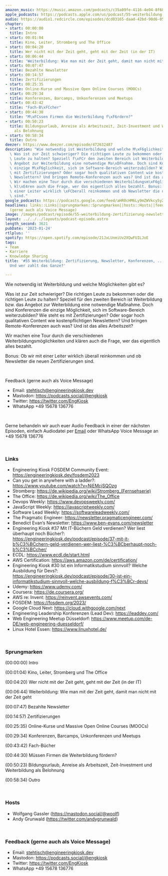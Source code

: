 ```yaml
---
amazon_music: https://music.amazon.com/podcasts/c35a09fe-4116-4e04-8f68-77d61b112e46/episodes/6e7c836a-8930-4b03-b8f3-af88caa6e3db/engineering-kiosk-55-weiterbildung-zertifizierung-newsletter-konferenzen-wie-warum-und-wer-zahlt-das-ganze
apple_podcasts: https://podcasts.apple.com/us/podcast/55-weiterbildung-zertifizierung-newsletter-konferenzen/id1603082924?i=1000596198729&uo=4
audio: https://audio1.redcircle.com/episodes/dcd03165-daad-42bd-90d6-0524fe595693/stream.mp3
chapter:
- start: 00:00:00
  title: Intro
- start: 00:01:04
  title: Kino, Leiter, Stromberg und The Office
- start: 00:04:20
  title: Wer nicht mit der Zeit geht, geht mit der Zeit (in der IT)
- start: 00:06:44
  title: 'Weiterbildung: Wie man mit der Zeit geht, damit man nicht mit der Zeit geht'
- start: 00:07:47
  title: Bezahlte Newsletter
- start: 00:14:57
  title: Zertifizierungen
- start: 00:25:35
  title: Online-Kurse und Massive Open Online Courses (MOOCs)
- start: 00:29:34
  title: Konferenzen, Barcamps, Unkonferenzen und Meetups
- start: 00:43:42
  title: "Fach-B\xFCcher"
- start: 00:44:30
  title: "M\xFCssen Firmen die Weiterbildung f\xF6rdern?"
- start: 00:50:23
  title: Bildungsurlaub, Anreise als Arbeitszeit, Zeit-Investment und Weiterbildung
    als Belohnung
- start: 00:58:34
  title: Outro
deezer: https://www.deezer.com/episode/472632487
description: "Wie notwendig ist Weiterbildung und welche M\xF6glichkeiten gibt es?\
  \ Was ist zur Zeit schwieriger? Die richtigen Leute zu bekommen oder die richtigen\
  \ Leute zu halten? Speziell f\xFCr den zweiten Bereich ist Weiterbildung bzw. das\
  \ Angebot zur Weiterbildung eine notwendige Ma\xDFnahme. Doch sind Konferenzen die\
  \ einzige M\xF6glichkeit, sich im Software-Bereich weiterzubilden? Wie steht es\
  \ mit Zertifizierungen? Oder sogar hoch qualitativen Content wie kostenpflichtigen\
  \ Newslettern? Und bringen Remote-Konferenzen auch was? Und ist das alles Arbeitszeit?\
  \ Wir machen eine Tour durch die verschiedenen Weiterbildungsm\xF6glichkeiten und\
  \ kl\xE4ren auch die Frage, wer das eigentlich alles bezahlt. Bonus: Ob wir mit\
  \ einer Leiter wirklich \xFCberall reinkommen und ob Newsletter die neuen Zertifizierungen\
  \ sind."
google_podcasts: https://podcasts.google.com/feed/aHR0cHM6Ly9mZWVkcy5yZWRjaXJjbGUuY29tLzBlY2ZkZmQ3LWZkYTEtNGMzZC05NTE1LTQ3NjcyN2Y5ZGY1ZQ/episode/ZmEwYWYzNTgtMGZmNC00N2VmLThhYjktN2U5OTdlNzJmNzJl?sa=X&ved=2ahUKEwiszuCc4N_8AhUXElkFHfgqCeYQkfYCegQIARAF
headlines: links::Links||sprungmarken::Sprungmarken||hosts::Hosts||feedback-gerne-auch-als-voice-message::Feedback
  (gerne auch als Voice Message)
image: /images/podcast/episode/55-weiterbildung-zertifizierung-newsletter-konferenzen-wie-warum-und-wer-zahlt-das-ganze.jpg
layout: ../../../layouts/podcast-episode.astro
length_second: 3621
pubDate: '2023-01-24'
rtlplus: ''
spotify: https://open.spotify.com/episode/21JxLUnmiUv2XQwFUILJoE
tags:
- Team
- Karriere
- Knowledge Sharing
title: '#55 Weiterbildung: Zertifizierung, Newsletter, Konferenzen, ... Wie? Warum?
  Und wer zahlt das Ganze?'

---
```

<p><span>Wie notwendig ist Weiterbildung und welche Möglichkeiten gibt es?</span></p><p><span>Was ist zur Zeit schwieriger? Die richtigen Leute zu bekommen oder die richtigen Leute zu halten? Speziell für den zweiten Bereich ist Weiterbildung bzw. das Angebot zur Weiterbildung eine notwendige Maßnahme. Doch sind Konferenzen die einzige Möglichkeit, sich im Software-Bereich weiterzubilden? Wie steht es mit Zertifizierungen? Oder sogar hoch qualitativen Content wie kostenpflichtigen Newslettern? Und bringen Remote-Konferenzen auch was? Und ist das alles Arbeitszeit?</span></p><p><span>Wir machen eine Tour durch die verschiedenen Weiterbildungsmöglichkeiten und klären auch die Frage, wer das eigentlich alles bezahlt.</span></p><p><span>Bonus: Ob wir mit einer Leiter wirklich überall reinkommen und ob Newsletter die neuen Zertifizierungen sind.</span></p><p><br></p><p><span>Feedback (gerne auch als Voice Message)</span></p><ul><li><span>Email: </span><a href="mailto:stehtisch@engineeringkiosk.dev" rel="nofollow">stehtisch@engineeringkiosk.dev</a></li><li><span>Mastodon: </span><a href="https://podcasts.social/@engkiosk" rel="nofollow">https://podcasts.social/@engkiosk</a></li><li><span>Twitter: </span><a href="https://twitter.com/EngKiosk" rel="nofollow">https://twitter.com/EngKiosk</a></li><li><span>WhatsApp </span>+49 15678 136776</li></ul><p><br></p><p><span>Gerne behandeln wir auch euer Audio Feedback in einer der nächsten Episoden, einfach Audiodatei per </span><a href="https://engineeringkiosk.dev/kontakt/">Email</a><span> oder WhatsApp Voice Message an </span>+49 15678 136776</p><p><br></p><h3 id="links">Links</h3><ul><li><span>Engineering Kiosk FOSDEM Community Event: </span><a href="https://engineeringkiosk.dev/fosdem2023">https://engineeringkiosk.dev/fosdem2023</a></li><li><span>Can you get in anywhere with a ladder?: </span><a href="https://www.youtube.com/watch?v=NiEMcjSQOzg" rel="nofollow">https://www.youtube.com/watch?v=NiEMcjSQOzg</a></li><li><span>Stromberg: </span><a href="https://de.wikipedia.org/wiki/Stromberg_(Fernsehserie)" rel="nofollow">https://de.wikipedia.org/wiki/Stromberg_(Fernsehserie)</a></li><li><span>The Office: </span><a href="https://de.wikipedia.org/wiki/The_Office" rel="nofollow">https://de.wikipedia.org/wiki/The_Office</a><span> </span></li><li><span>Devops Weekly: </span><a href="https://www.devopsweekly.com/" rel="nofollow">https://www.devopsweekly.com/</a></li><li><span>JavaScript Weekly: </span><a href="https://javascriptweekly.com/" rel="nofollow">https://javascriptweekly.com/</a></li><li><span>Software Lead Weekly: </span><a href="https://softwareleadweekly.com/" rel="nofollow">https://softwareleadweekly.com/</a></li><li><span>The Pragmatic Engineer: </span><a href="https://newsletter.pragmaticengineer.com/" rel="nofollow">https://newsletter.pragmaticengineer.com/</a></li><li><span>Benedict Evan’s Newsletter: </span><a href="https://www.ben-evans.com/newsletter" rel="nofollow">https://www.ben-evans.com/newsletter</a></li><li><span>Engineering Kiosk #37 Mit IT-Büchern Geld verdienen? Wer liest überhaupt noch Bücher?: </span><a href="https://engineeringkiosk.dev/podcast/episode/37-mit-it-b%C3%BCchern-geld-verdienen-wer-liest-%C3%BCberhaupt-noch-b%C3%BCcher/">https://engineeringkiosk.dev/podcast/episode/37-mit-it-b%C3%BCchern-geld-verdienen-wer-liest-%C3%BCberhaupt-noch-b%C3%BCcher/</a></li><li><span>ECDL: </span><a href="https://www.ecdl.de/start.html" rel="nofollow">https://www.ecdl.de/start.html</a></li><li><span>AWS Certification: </span><a href="https://aws.amazon.com/de/certification/" rel="nofollow">https://aws.amazon.com/de/certification/</a></li><li><span>Engineering Kiosk #30 Ist ein Informatikstudium sinnvoll? Welche Ausbildung für Devs?: </span><a href="https://engineeringkiosk.dev/podcast/episode/30-ist-ein-informatikstudium-sinnvoll-welche-ausbildung-f%C3%BCr-devs/">https://engineeringkiosk.dev/podcast/episode/30-ist-ein-informatikstudium-sinnvoll-welche-ausbildung-f%C3%BCr-devs/</a></li><li><span>Udemy: </span><a href="https://www.udemy.com/" rel="nofollow">https://www.udemy.com/</a></li><li><span>Coursera: </span><a href="https://de.coursera.org/" rel="nofollow">https://de.coursera.org/</a></li><li><span>AWS re: Invent: </span><a href="https://reinvent.awsevents.com/" rel="nofollow">https://reinvent.awsevents.com/</a></li><li><span>FOSDEM: </span><a href="https://fosdem.org/2023/" rel="nofollow">https://fosdem.org/2023/</a></li><li><span>Google Cloud Next: </span><a href="https://cloud.withgoogle.com/next" rel="nofollow">https://cloud.withgoogle.com/next</a></li><li><span>Engineering Leadership Konferenzen (Lead Dev): </span><a href="https://leaddev.com/" rel="nofollow">https://leaddev.com/</a></li><li><span>Web Engineering Meetup Düsseldorf: </span><a href="https://www.meetup.com/de-DE/web-engineering-duesseldorf/" rel="nofollow">https://www.meetup.com/de-DE/web-engineering-duesseldorf/</a></li><li><span>Linux Hotel Essen: </span><a href="https://www.linuxhotel.de/" rel="nofollow">https://www.linuxhotel.de/</a></li></ul><p><br></p><h3 id="sprungmarken">Sprungmarken</h3><p><span>(00:00:00) Intro</span></p><p><span>(00:01:04) Kino, Leiter, Stromberg und The Office</span></p><p><span>(00:04:20) Wer nicht mit der Zeit geht, geht mit der Zeit (in der IT)</span></p><p><span>(00:06:44) Weiterbildung: Wie man mit der Zeit geht, damit man nicht mit der Zeit geht</span></p><p><span>(00:07:47) Bezahlte Newsletter</span></p><p><span>(00:14:57) Zertifizierungen</span></p><p><span>(00:25:35) Online-Kurse und Massive Open Online Courses (MOOCs)</span></p><p><span>(00:29:34) Konferenzen, Barcamps, Unkonferenzen und Meetups</span></p><p><span>(00:43:42) Fach-Bücher</span></p><p><span>(00:44:30) Müssen Firmen die Weiterbildung fördern?</span></p><p><span>(00:50:23) Bildungsurlaub, Anreise als Arbeitszeit, Zeit-Investment und Weiterbildung als Belohnung</span></p><p><span>(00:58:34) Outro</span></p><p><br></p><h3 id="hosts">Hosts</h3><ul><li><span>Wolfgang Gassler (</span><a href="https://mastodon.social/@woolf" rel="nofollow">https://mastodon.social/@woolf</a><span>)</span></li><li><span>Andy Grunwald (</span><a href="https://twitter.com/andygrunwald" rel="nofollow">https://twitter.com/andygrunwald</a><span>)</span></li></ul><p><br></p><h3 id="feedback-gerne-auch-als-voice-message">Feedback (gerne auch als Voice Message)</h3><ul><li><span>Email: </span><a href="mailto:stehtisch@engineeringkiosk.dev" rel="nofollow">stehtisch@engineeringkiosk.dev</a></li><li><span>Mastodon: </span><a href="https://podcasts.social/@engkiosk" rel="nofollow">https://podcasts.social/@engkiosk</a></li><li><span>Twitter: </span><a href="https://twitter.com/EngKiosk" rel="nofollow">https://twitter.com/EngKiosk</a></li><li><span>WhatsApp </span>+49 15678 136776</li></ul>